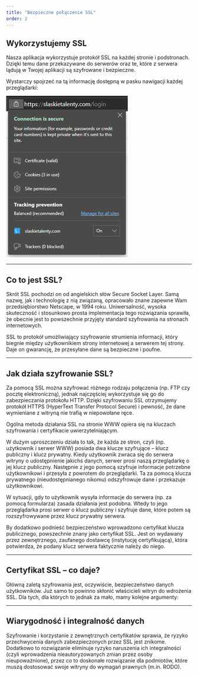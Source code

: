 ```yaml
---
title: "Bezpieczne połączenie SSL"
order: 2
---
```


## Wykorzystujemy SSL

Nasza aplikacja wykorzystuje protokół SSL na każdej stronie i podstronach. Dzięki temu dane przekazywane do serwerów oraz te, które z serwera lądują w Twojej aplikacji są szyfrowane i bezpieczne.

Wystarczy spojrzeć na tą informację dostępną w pasku nawigacji każdej przeglądarki:


![](../images/styp/ssl_en.png)


---

## Co to jest SSL?

Skrót SSL pochodzi on od angielskich słów Secure Socket Layer. Samą nazwę, jak i technologię z nią związaną, opracowało znane zapewne Wam przedsiębiorstwo Netscape, w 1994 roku. Uniwersalność, wysoka skuteczność i stosunkowo prosta implementacja tego rozwiązania sprawiła, że obecnie jest to powszechnie przyjęty standard szyfrowania na stronach internetowych.

SSL to protokół umożliwiający szyfrowanie strumienia informacji, który biegnie między użytkownikiem strony internetowej a serwerem tej strony. Daje on gwarancję, że przesyłane dane są bezpieczne i poufne.

---

## Jak działa szyfrowanie SSL?
Za pomocą SSL można szyfrować różnego rodzaju połączenia (np. FTP czy pocztę elektroniczną), jednak najczęściej wykorzystuje się go do zabezpieczania protokołu HTTP. Dzięki szyfrowaniu SSL otrzymujemy protokół HTTPS (HyperText Transfer Protocol Secure) i pewność, że dane wymieniane z witryną nie trafią w niepowołane ręce.

Ogólna metoda działania SSL na stronie WWW opiera się na kluczach szyfrowania i certyfikacie uwierzytelniającym.

W dużym uproszczeniu działa to tak, że każda ze stron, czyli (np. użytkownik i serwer WWW) posiada dwa klucze szyfrujące – klucz publiczny i klucz prywatny. Kiedy użytkownik zwraca się do serwera witryny o udostępnienie jakichś danych, serwer prosi naszą przeglądarkę o jej klucz publiczny. Następnie z jego pomocą szyfruje informacje potrzebne użytkownikowi i przesyła z powrotem do przeglądarki. Ta za pomocą klucza prywatnego (nieudostępnianego nikomu) odszyfrowuje dane i przekazuje użytkownikowi.

W sytuacji, gdy to użytkownik wysyła informacje do serwera (np. za pomocą formularza) zasada działania jest podobna. Wtedy to jego przeglądarka prosi serwer o klucz publiczny i szyfruje dane, które potem są rozszyfrowywane przez klucz prywatny serwera.

By dodatkowo podnieść bezpieczeństwo wprowadzono certyfikat klucza publicznego, powszechnie znany jako certyfikat SSL. Jest on wydawany przez zewnętrznego, zaufanego dostawcę (instytucję certyfikującą), która potwierdza, że podany klucz serwera faktycznie należy do niego.

---

## Certyfikat SSL –  co daje?
Główną zaletą szyfrowania jest, oczywiście, bezpieczeństwo danych użytkowników. Już samo to powinno skłonić właścicieli witryn do wdrożenia SSL. Dla tych, dla których to jednak za mało, mamy kolejne argumenty:

---

## Wiarygodność i integralność danych
Szyfrowanie i korzystanie z zewnętrznych certyfikatów sprawia, że ryzyko przechwycenia danych zabezpieczonych przez SSL jest znikome. Dodatkowo to rozwiązanie eliminuje ryzyko naruszenia ich integralności (czyli wprowadzenia nieautoryzowanych zmian przez osoby nieupoważnione), przez co to doskonałe rozwiązanie dla podmiotów, które muszą dostosować swoje witryny do wymagań prawnych (m.in. RODO).